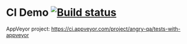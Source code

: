 # CI Demo [![Build status](https://ci.appveyor.com/api/projects/status/sj31s8kb4s1yq5eh?svg=true)](https://ci.appveyor.com/project/angry-qa/tests-with-appveyor)

AppVeyor project: https://ci.appveyor.com/project/angry-qa/tests-with-appveyor